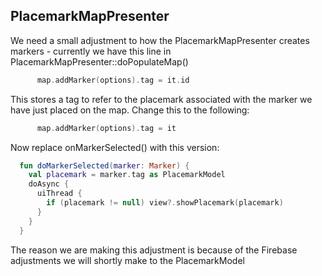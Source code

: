 
## PlacemarkMapPresenter

We need a small adjustment to how the PlacemarkMapPresenter creates markers - currently we have this line in PlacemarkMapPresenter::doPopulateMap()

~~~kotlin
      map.addMarker(options).tag = it.id
~~~

This stores a tag to refer to the placemark associated with the marker we have just placed on the map. Change this to the following:

~~~kotlin
      map.addMarker(options).tag = it
~~~

Now replace onMarkerSelected() with this version:

~~~kotlin
  fun doMarkerSelected(marker: Marker) {
    val placemark = marker.tag as PlacemarkModel
    doAsync {
      uiThread {
        if (placemark != null) view?.showPlacemark(placemark)
      }
    }
  }
~~~

The reason we are making this adjustment is because of the Firebase adjustments we will shortly make to the PlacemarkModel

